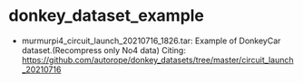 # donkey_dataset_example

- murmurpi4_circuit_launch_20210716_1826.tar:
  Example of DonkeyCar dataset.(Recompress only No4 data)
  Citing: https://github.com/autorope/donkey_datasets/tree/master/circuit_launch_20210716
